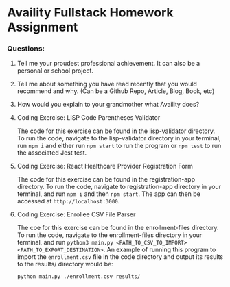 # Availity Fullstack Homework Assignment

### Questions:

1. Tell me your proudest professional achievement. It can also be a personal or school project.

2. Tell me about something you have read recently that you would recommend and why. (Can be a Github Repo, Article, Blog, Book, etc)

3. How would you explain to your grandmother what Availity does?

4. Coding Exercise: LISP Code Parentheses Validator
    
    The code for this exercise can be found in the lisp-validator directory. To run the code, navigate to the lisp-validator
    directory in your terminal, run `npm i` and either run `npm start` to run the program or `npm test` to run the associated
    Jest test.

5. Coding Exercise: React Healthcare Provider Registration Form

    The code for this exercise can be found in the registration-app directory. To run the code, navigate to registration-app
    directory in your terminal, and run `npm i` and then `npm start`. The app can then be accessed at `http://localhost:3000`. 

6. Coding Exercise: Enrollee CSV File Parser

    The coe for this exercise can be found in the enrollment-files directory. To run the code, navigate to the enrollment-files
   directory in your terminal, and run `python3 main.py <PATH_TO_CSV_TO_IMPORT> <PATH_TO_EXPORT_DESTINATION>`. An example of
   running this program to import the `enrollment.csv` file in the code directory and output its results to the results/
   directory would be:
    ```markdown
    python main.py ./enrollment.csv results/
    ```